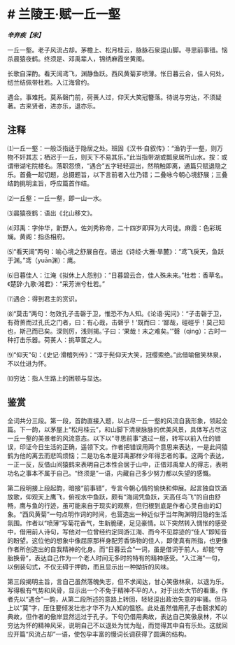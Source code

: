 # # 兰陵王·赋一丘一壑

***辛弃疾【宋】***

一丘一壑。老子风流占却。茅檐上、松月桂云，脉脉石泉逗山脚。寻思前事错。恼杀晨猿夜鹤。终须是、邓禹辈人，锦绣麻霞坐黄阁。

长歌自深酌。看天阔鸢飞，渊静鱼跃。西风黄菊芗喷薄。怅日暮云合，佳人何处，纫兰结佩带杜若。入江海曾约。

遇合。事难托。莫系磬门前，荷蒉人过，仰天大笑冠簪落。待说与穷达，不须疑著。古来贤者，进亦乐，退亦乐。

## 注释

⑴一丘一壑：一般泛指适于隐居之处。班固《汉书·自叙传》：“渔钓于一壑，则万物不奸其志；栖迟于一丘，则天下不易其乐。”此当指带湖或瓢泉居所山水。按：或谓带湖宅院楼名。落职怨愤，“遇合”五字轻轻逗出，然稍触即离，通篇只赋退隐之乐。首叠一起切题，总摄题旨，以下言前者入仕乃错；二叠咏今朝心境舒展；三叠结韵挑明主旨，呼应篇首作结。

⑵一丘壑：一丘一壑，即一山一水。

⑶晨猿夜鹤：语出《北山移文》。

⑷邓禹：字仲华，新野人。佐刘秀称帝，二十四岁即拜为大司徒。麻霞：色彩斑斓。黄阁：指丞相府。

⑸“看天阔”两句：喻心境之舒展自在。语出《诗经·大雅·旱麓》：“鸢飞戾天，鱼跃于渊。”鸢（yuān渊）：鹰。

⑹日暮佳人：江淹《拟休上人怨别》：“日暮碧云合，佳人殊未来。”杜若：香草名。《楚辞·九歌·湘君》：“采芳洲兮杜若。”

⑺遇合：得到君主的赏识。

⑻“莫击”两句：勿效孔子击磬于卫，惟恐不为人知。《论语·宪问》：“子击磬于卫，有荷蒉而过孔氏之门者，曰：有心哉，击磬乎！’既而曰：‘鄙哉，硜硜乎！莫己知也，斯己而已矣。深则厉，浅则揭。’子曰：‘果哉！末之难矣。’”磬（qìng）：古时一种打击乐器。荷蒉人：挑草筐之人。

⑼“仰天”句：《史记·滑稽列传》：“淳于髡仰天大笑，冠缨索绝。”此借喻傲笑林泉，不以仕进为怀。

⑽穷达：指人生路上的困顿与显达。

## 鉴赏

全词共分三段。第一段，首韵直接入题，以占尽一丘一壑的风流自我形象，领起全篇。下一韵，以茅屋上“松月桂云”，和山脚下清泉脉脉的优美风景，具体写占尽这一丘一壑的美景者的风流意态。以下以“寻思前事”退过一层，转写以前入仕的错误，印证今日生活的正确，遥领下文。作者把错误用两个意思来表达，一是此间猿鹤为他的离去而悲鸣烦恼；二是功名本是邓禹那样少年得志者的事。这两个表达，一正一反，反借山间猿鹤来表明自己本性合居于山中，正借邓禹辈人的得志，表明功名之事本不属于自己。“终须是”一语，内藏自己多少努力都以失望的感慨。

第二段明接上段起韵，暗接“前事错”，专言今朝心情的愉快和伸展。起言独自饮酒放歌，仰观天上鹰飞，俯视水中鱼跃，颇有“海阔凭鱼跃，天高任鸟飞”的自由舒畅，鹰与鱼的行迹，虽可能来自于现实的观察，但归根到底是作者心灵自由的幻象。“西风黄菊”一句点明作词的时间，也营造出一种近似于当年陶渊明归隐的生活氛围。作者以“喷薄”写菊花香气，生新脆硬，足见豪情。以下突然转入惆怅的感受中，借用前人诗句，写他对一位曾经约定同游江海、而今不见踪迹的“佳人”即知音的盼望。这位他的想象中像屈原那样身配芳香饰物的佳人，即使真有所指，也更像作者所创造出的自我精神的化身。而“日暮云合”一词，虽是借词于前人，却能“夺胎换骨”，表达自己作为一个老人时间无多时的特有的精神感受。“入江海”一句，以倒装句式，不仅无碍于押韵，而且显示出一种拗折的风味。

第三段揭明主旨，言自己虽然落魄失志，但不求闻达，甘心笑傲林泉，以退为乐。写得极有气势和风骨，显示出一个不免于精神不平的人，对于出处大节的看重。作者先以“遇合”一韵，从第二段所述的意路上转回，轻轻逗出政治失意的牢骚。但马上以“莫”字，压住要倾发壮志才华不为人知的愠怒。此处虽然借用孔子击磬求知的典故，但作者的傲岸显然远过于孔子。下句仍借用典故，表达自己笑傲泉林，不以穷达为怀的精神风采，说明自己不以退处为忧为耻，而觉得其中自有乐处。这就回应开篇“风流占却”一语，使包孕丰富的慢词长调获得了圆满的结构。
